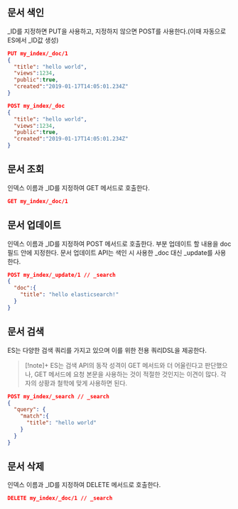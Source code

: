 
## 문서 색인
\_ID를 지정하면 PUT을 사용하고, 지정하지 않으면 POST를 사용한다.(이때 자동으로 ES에서 \_ID값 생성)

```json
PUT my_index/_doc/1
{
  "title": "hello world",
  "views":1234,
  "public":true,
  "created":"2019-01-17T14:05:01.234Z"
}
```

```json
POST my_index/_doc
{
  "title": "hello world",
  "views":1234,
  "public":true,
  "created":"2019-01-17T14:05:01.234Z"
}
```

## 문서 조회
인덱스 이름과 \_ID를 지정하여 GET 메서드로 호출한다.

```json
GET my_index/_doc/1
```

## 문서 업데이트
인덱스 이름과 \_ID를 지정하여 POST 메서드로 호출한다. 부분 업데이트 할 내용을 doc 필드 안에 지정한다. 문서 업데이트 API는 색인 시 사용한 \_doc 대신 \_update를 사용한다.
```json
POST my_index/_update/1 // _search
{
  "doc":{
    "title": "hello elasticsearch!"
  }
}
```

## 문서 검색
ES는 다양한 검색 쿼리를 가지고 있으며 이를 위한 전용 쿼리DSL을 제공한다.

> [!note]+ 
> ES는 검색 API의 동작 성격이 GET 메서드와 더 어울린다고 판단했으나, GET 메서드에 요청 본문을 사용하는 것이 적절한 것인지는 이견이 많다. 각자의 상황과 철학에 맞게 사용하면 된다.

```json
POST my_index/_search // _search
{
  "query": {
    "match":{
      "title": "hello world"
    }
  }
}
```

## 문서 삭제
인덱스 이름과 \_ID를 지정하여 DELETE 메서드로 호출한다.

```json
DELETE my_index/_doc/1 // _search
```